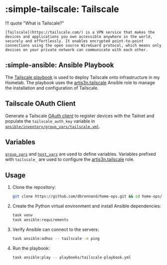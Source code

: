 # :simple-tailscale: Tailscale

!!! quote "What is Tailscale?"

    [Tailscale](https://tailscale.com/) is a VPN service that makes the devices and applications you own accessible anywhere in the world, securely and effortlessly. It enables encrypted point-to-point connections using the open source WireGuard protocol, which means only devices on your private network can communicate with each other.

## :simple-ansible: Ansible Playbook

The [Tailscale playbook](https://github.com/dbrennand/home-ops/blob/dev/ansible/playbooks/tailscale-playbook.yml) is used to deploy Tailscale onto infrastructure in my Homelab. The playbook uses the [artis3n.tailscale](https://github.com/artis3n/ansible-role-tailscale) Ansible role to manage the installation and configuration of Tailscale.

## Tailscale OAuth Client

Generate a Tailscale [OAuth client](https://login.tailscale.com/admin/settings/oauth) to register devices with the Tailnet and populate the `tailscale_auth_key` variable in [`ansible/inventory/group_vars/tailscale.yml`](https://github.com/dbrennand/home-ops/blob/dev/ansible/inventory/group_vars/tailscale.yml).

## Variables

[`group_vars`](https://github.com/dbrennand/home-ops/blob/dev/ansible/inventory/group_vars) and [`host_vars`](https://github.com/dbrennand/home-ops/blob/dev/ansible/inventory/host_vars) are used to define variables. Variables prefixed with `tailscale_` are used to configure the [artis3n.tailscale](https://github.com/artis3n/ansible-role-tailscale) role.

## Usage

1. Clone the repository:

    ```bash
    git clone https://github.com/dbrennand/home-ops.git && cd home-ops/ansible
    ```

2. Create the Python virtual environment and install Ansible dependencies:

    ```bash
    task venv
    task ansible:requirements
    ```

3. Verify Ansible can connect to the servers:

    ```bash
    task ansible:adhoc -- tailscale -m ping
    ```

4. Run the playbook:

    ```bash
    task ansible:play -- playbooks/tailscale-playbook.yml
    ```
